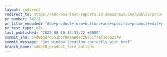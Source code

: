 ```yaml
---
layout: redirect
redirect_to: https://a8c-woo-test-reports.s3.amazonaws.com/public/pr/34211/e2e/index.html
pr_number: 34211
pr_title_encoded: "Add+product+form+buttons+and+specific+product+edit+page"
pr_test_type: e2e
last_published: "2022-08-10 13:33:22 +0000"
commit_sha: 64d9bad7d551b5f8deaedec28a51f7ef1e5b23f9
commit_message: "Set window.location correctly with href"
branch_name: add/30_product_form_buttons
---
```

